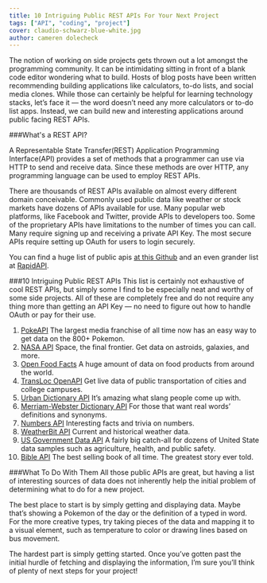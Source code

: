 ```yaml
---
title: 10 Intriguing Public REST APIs For Your Next Project
tags: ["API", "coding", "project"]
cover: claudio-schwarz-blue-white.jpg
author: cameren dolecheck
---
```


<re-img
    src="claudio-schwarz-blue-white.jpg"
    title="Photo by Claudio Schwarz | @purzlbaum on Unsplash"
    href="unsplash.com/photos/YtEob7T5CwU"
    >
</re-img>

The notion of working on side projects gets thrown out a lot amongst the programming community. It can be intimidating sitting in front of a blank code editor wondering what to build. Hosts of blog posts have been written recommending building applications like calculators, to-do lists, and social media clones. While those can certainly be helpful for learning technology stacks, let’s face it — the word doesn’t need any more calculators or to-do list apps. Instead, we can build new and interesting applications around public facing REST APIs.

###What's a REST API?

A Representable State Transfer(REST) Application Programming Interface(API) provides a set of methods that a programmer can use via HTTP to send and receive data.  Since these methods are over HTTP, any programming language can be used to employ REST APIs. 

There are thousands of REST APIs available on almost every different domain conceivable. Commonly used public data like weather or stock markets have dozens of APIs available for use. Many popular web platforms, like Facebook and Twitter, provide APIs to developers too. Some of the proprietary APIs have limitations to the number of times you can call. Many require signing up and receiving a private API Key. The most secure APIs require setting up OAuth for users to login securely.

You can find a huge list of public apis [at this Github](https://github.com/public-apis/public-apis) and an even grander list at [RapidAPI](https://rapidapi.com).

###10 Intriguing Public REST APIs
This list is certainly not exhaustive of cool REST APIs, but simply some I find to be especially neat and worthy of some side projects. All of these are completely free and do not require any thing more than getting an API Key — no need to figure out how to handle OAuth or pay for their use.


  1. [PokeAPI](https://pokeapi.co) The largest media franchise of all time now has an easy way to get data on the 800+ Pokemon.
  2. [NASA API](https://api.nasa.gov/index.html) Space, the final frontier. Get data on astroids, galaxies, and more. 
  3. [Open Food Facts](https://world.openfoodfacts.org/data) A huge amount of data on food products from around the world.
  4. [TransLoc OpenAPI](https://rapidapi.com/transloc/api/openapi-1-2) Get live data of public transportation of cities and college campuses.
  5. [Urban Dictionary API](https://rapidapi.com/community/api/urban-dictionary) It’s amazing what slang people come up with. 
  6. [Merriam-Webster Dictionary API](https://dictionaryapi.com) For those that want real words’ definitions and synonyms. 
  7. [Numbers API](http://numbersapi.com) Interesting facts and trivia on numbers.
  8. [WeatherBit API](https://www.weatherbit.io/api) Current and historical weather data.  
  9.  [US Government Data API](https://www.data.gov/developers/apis) A fairly big catch-all for dozens of United State data samples such as agriculture, health, and public safety.
  10. [Bible API](https://scripture.api.bible) The best selling book of all time. The greatest story ever told.


###What To Do With Them
All those public APIs are great, but having a list of interesting sources of data does not inherently help the initial problem of determining what to do for a new project. 

The best place to start is by simply getting and displaying data. Maybe that’s showing a Pokemon of the day or the definition of a typed in word. For the more creative types, try taking pieces of the data and mapping it to a visual element, such as temperature to color or drawing lines based on bus movement. 

The hardest part is simply getting started. Once you’ve gotten past the initial hurdle of fetching and displaying the information, I’m sure you’ll think of plenty of next steps for your project!